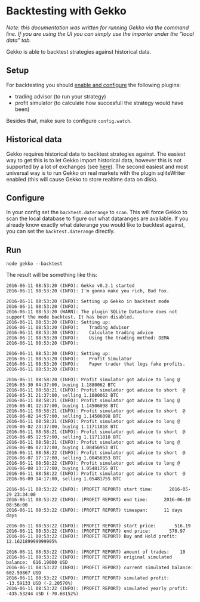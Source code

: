 # Backtesting with Gekko

*Note: this documentation was written for running Gekko via the command line. If you are using the UI you can simply use the importer under the "local data" tab.*

Gekko is able to backtest strategies against historical data.

## Setup

For backtesting you should [enable and configure](./Plugins.md) the following plugins:

 - trading advisor (to run your strategy)
 - profit simulator (to calculate how succesfull the strategy would have been)

Besides that, make sure to configure `config.watch`.

## Historical data

Gekko requires historical data to backtest strategies against. The easiest way to get this is to let Gekko import historical data, however this is not supported by a lot of exchanges (see [here](https://github.com/askmike/gekko#supported-exchanges)). The second easiest and most universal way is to run Gekko on real markets with the plugin sqliteWriter enabled (this will cause Gekko to store realtime data on disk).

## Configure

In your config set the `backtest.daterange` to `scan`. This will force Gekko to scan the local database to figure out what dataranges are available. If you already know exactly what  daterange you would like to backtest against, you can set the `backtest.daterange` directly.

## Run

    node gekko --backtest

The result will be something like this:

    2016-06-11 08:53:20 (INFO): Gekko v0.2.1 started
    2016-06-11 08:53:20 (INFO): I'm gonna make you rich, Bud Fox.

    2016-06-11 08:53:20 (INFO): Setting up Gekko in backtest mode
    2016-06-11 08:53:20 (INFO):
    2016-06-11 08:53:20 (WARN): The plugin SQLite Datastore does not support the mode backtest. It has been disabled.
    2016-06-11 08:53:20 (INFO): Setting up:
    2016-06-11 08:53:20 (INFO):    Trading Advisor
    2016-06-11 08:53:20 (INFO):    Calculate trading advice
    2016-06-11 08:53:20 (INFO):    Using the trading method: DEMA
    2016-06-11 08:53:20 (INFO):

    2016-06-11 08:53:20 (INFO): Setting up:
    2016-06-11 08:53:20 (INFO):    Profit Simulator
    2016-06-11 08:53:20 (INFO):    Paper trader that logs fake profits.
    2016-06-11 08:53:20 (INFO):

    2016-06-11 08:58:20 (INFO): Profit simulator got advice to long @ 2016-05-30 04:37:00, buying 1.1880062 BTC
    2016-06-11 08:58:21 (INFO): Profit simulator got advice to short  @ 2016-05-31 21:37:00, selling 1.1880062 BTC
    2016-06-11 08:58:21 (INFO): Profit simulator got advice to long @ 2016-06-01 12:37:00, buying 1.14506098 BTC
    2016-06-11 08:58:21 (INFO): Profit simulator got advice to short  @ 2016-06-02 14:57:00, selling 1.14506098 BTC
    2016-06-11 08:58:21 (INFO): Profit simulator got advice to long @ 2016-06-02 23:37:00, buying 1.11711818 BTC
    2016-06-11 08:58:21 (INFO): Profit simulator got advice to short  @ 2016-06-05 12:57:00, selling 1.11711818 BTC
    2016-06-11 08:58:21 (INFO): Profit simulator got advice to long @ 2016-06-06 02:37:00, buying 1.08456953 BTC
    2016-06-11 08:58:22 (INFO): Profit simulator got advice to short  @ 2016-06-07 17:17:00, selling 1.08456953 BTC
    2016-06-11 08:58:22 (INFO): Profit simulator got advice to long @ 2016-06-08 13:17:00, buying 1.05481755 BTC
    2016-06-11 08:58:22 (INFO): Profit simulator got advice to short  @ 2016-06-09 14:17:00, selling 1.05481755 BTC

    2016-06-11 08:53:22 (INFO): (PROFIT REPORT) start time:      2016-05-29 23:34:00
    2016-06-11 08:53:22 (INFO): (PROFIT REPORT) end time:      2016-06-10 08:56:00
    2016-06-11 08:53:22 (INFO): (PROFIT REPORT) timespan:      11 days days

    2016-06-11 08:53:22 (INFO): (PROFIT REPORT) start price:       516.19
    2016-06-11 08:53:22 (INFO): (PROFIT REPORT) end price:       578.97
    2016-06-11 08:53:22 (INFO): (PROFIT REPORT) Buy and Hold profit:     12.162189999999995%

    2016-06-11 08:53:22 (INFO): (PROFIT REPORT) amount of trades:    10
    2016-06-11 08:53:22 (INFO): (PROFIT REPORT) original simulated balance:  616.19000 USD
    2016-06-11 08:53:22 (INFO): (PROFIT REPORT) current simulated balance:   602.59867 USD
    2016-06-11 08:53:22 (INFO): (PROFIT REPORT) simulated profit:    -13.59133 USD (-2.20570%)
    2016-06-11 08:53:22 (INFO): (PROFIT REPORT) simulated yearly profit:   -435.53244 USD (-70.68152%)